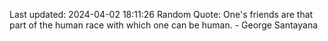Last updated: 2024-04-02 18:11:26
Random Quote: One's friends are that part of the human race with which one can be human. - George Santayana